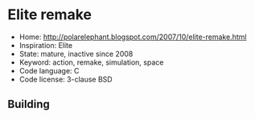 # Elite remake

- Home: http://polarelephant.blogspot.com/2007/10/elite-remake.html
- Inspiration: Elite
- State: mature, inactive since 2008
- Keyword: action, remake, simulation, space
- Code language: C
- Code license: 3-clause BSD

## Building
